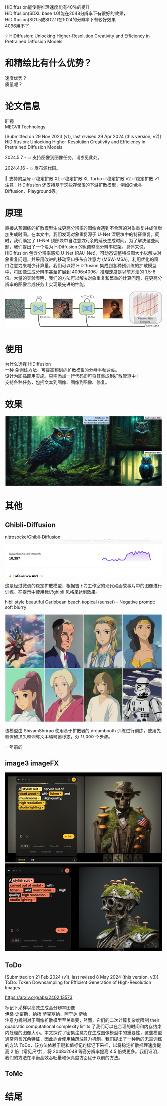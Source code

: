 HiDiffusion能使得推理速度能有40%的提升    
HiDiffusion(SDXL base 1.0)能在2048分辨率下有很好的效果，HiDiffusion(SD1.5或SD2.1)在1024的分辨率下有较好效果     
4096用不了     

💡 HiDiffusion: Unlocking Higher-Resolution Creativity and Efficiency in Pretrained Diffusion Models

# 和精绘比有什么优势？
速度优势？   
质量呢？    

# 论文信息
旷视   
MEGVII Technology   

[Submitted on 29 Nov 2023 (v1), last revised 29 Apr 2024 (this version, v2)]    
HiDiffusion: Unlocking Higher-Resolution Creativity and Efficiency in Pretrained Diffusion Models    

2024.5.7 - 💥 支持图像到图像任务，请参见此处。

2024.4.16 - 💥 发布源代码。


📢 支持的型号
✅稳定扩散 XL
✅稳定扩散 XL Turbo
✅稳定扩散 v2
✅稳定扩散 v1
注意：HiDiffusion 还支持基于这些存储库的下游扩散模型，例如Ghibli-Diffusion、Playground等。



# 原理
直接从预训练的扩散模型生成更高分辨率的图像会遇到不合理的对象重复并成倍增加生成时间。在本文中，我们发现对象重复源于 U-Net 深层块中的特征重复。同时，我们确定了 U-Net 顶部块中自注意力冗余的延长生成时间。为了解决这些问题，我们提出了一个名为 HiDiffusion 的免调整高分辨率框架。具体来说，HiDiffusion 包含分辨率感知 U-Net (RAU-Net)，可动态调整特征图大小以解决对象重复问题，并采用改进的移动窗口多头自注意力 (MSW-MSA)，利用优化的窗口注意力来减少计算量。我们可以将 HiDiffusion 集成到各种预训练的扩散模型中，将图像生成分辨率甚至扩展到 4096x4096，推理速度是以前方法的 1.5-6 倍。大量的实验表明，我们的方法可以解决对象重复和繁重的计算问题，在更高分辨率的图像合成任务上实现最先进的性能。

![alt text](assets/hidiffusion/image-1.png)


# 使用
为什么选择 HiDiffusion    
一种 免训练方法，可提高预训练扩散模型的分辨率和速度。   
设计为即插即用实施。只需添加一行代码即可将其集成到扩散管道中！   
支持各种任务，包括文本到图像、图像到图像、修复。   






# 效果
![alt text](assets/hidiffusion/image.png)



# 其他
## Ghibli-Diffusion
nitrosocke/Ghibli-Diffusion
![alt text](assets/hidiffusion/image-2.png)

这是经过微调的稳定扩散模型，根据吉卜力工作室的现代动画故事片中的图像进行训练。在提示中使用标记ghibli 风格来达到效果。


hibli style beautiful Caribbean beach tropical (sunset) - Negative prompt: soft blurry

![alt text](assets/hidiffusion/image-3.png)


该模型由 ShivamShrirao 使用基于扩散器的 dreambooth 训练进行训练，使用先验保留损失和训练文本编码器标志，分 15,000 个步骤。

一年前的



## image3 imageFX
![alt text](assets/hidiffusion/image-4.png)    
![alt text](assets/hidiffusion/image-5.png)    

## ToDo 
[Submitted on 21 Feb 2024 (v1), last revised 8 May 2024 (this version, v3)]    
ToDo: Token Downsampling for Efficient Generation of High-Resolution Images

https://arxiv.org/abs/2402.13573

标记下采样以高效生成高分辨率图像     
伊桑·史密斯、纳扬·萨克塞纳、阿宁达·萨哈    
注意力机制对于图像扩散模型至关重要，然而，它们的二次计算复杂度限制  their quadratic computational complexity limits 了我们可以在合理的时间和内存约束内处理的图像大小。本文探讨了密集注意力在生成图像模型中的重要性，这些模型通常包含冗余特征，因此适合使用稀疏注意力机制。我们提出了一种新的无需训练的方法 ToDo，该方法依赖于键和值标记的标记下采样，以将稳定扩散推理速度提高 2 倍（常见尺寸），将 2048x2048 等高分辨率提高 4.5 倍或更多。我们证明，我们的方法在平衡高效吞吐量和保真度方面优于以前的方法。









## ToMe











# 结尾